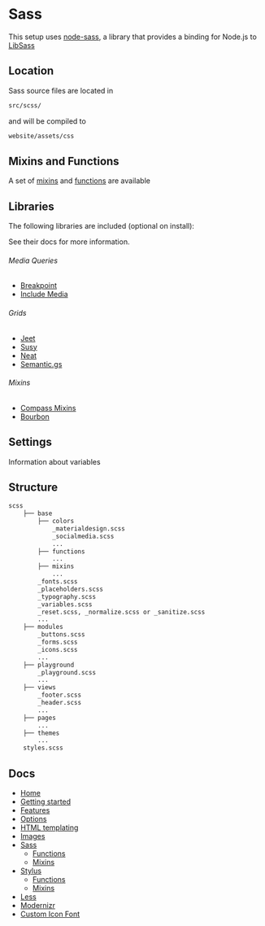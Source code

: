 # Sass

This setup uses [node-sass](https://github.com/sass/node-sass), a library that provides a binding for Node.js to [LibSass](https://github.com/sass/libsass)

## Location

Sass source files are located in

```sh
src/scss/
```

and will be compiled to

```sh
website/assets/css
```

## Mixins and Functions
A set of [mixins](/docs/sass/mixins.md) and [functions](/docs/sass/functions.md) are available

## Libraries
The following libraries are included (optional on install):

See their docs for more information.

###### Media Queries
- [Breakpoint](http://breakpoint-sass.com/)
- [Include Media](https://github.com/Igosuki/compass-mixins)

###### Grids
- [Jeet](http://jeet.gs/)
- [Susy](http://susydocs.oddbird.net/en/latest/)
- [Neat](http://bourbon.io/)
- [Semantic.gs](https://tylertate.github.io/semantic.gs/)

###### Mixins
- [Compass Mixins](https://github.com/Igosuki/compass-mixins)
- [Bourbon](http://bourbon.io/)

## Settings
Information about variables


## Structure
```sh
scss
	├── base
		├── colors
			_materialdesign.scss
			_socialmedia.scss
			...
		├── functions
			...
	 	├── mixins
	 		...
	 	_fonts.scss
	 	_placeholders.scss
	 	_typography.scss
	 	_variables.scss
	 	_reset.scss, _normalize.scss or _sanitize.scss
		...
	├── modules
		_buttons.scss
		_forms.scss
		_icons.scss
		...
	├── playground
		_playground.scss
		...
	├── views
		_footer.scss
		_header.scss
		...
	├── pages
		...
	├── themes
		...
	styles.scss

```



## Docs

- [Home](/README.md)
- [Getting started](/docs/getting-started.md)
- [Features](/docs/features.md)
- [Options](/docs/options.md)
- [HTML templating](/docs/html.md)
- [Images](/docs/images.md)
- [Sass](/docs/sass/sass.md)
	- [Functions](/docs/sass/functions.md)
	- [Mixins](/docs/sass/mixins.md)
- [Stylus](/docs/stylus/stylus.md)
	- [Functions](/docs/stylus/functions.md)
	- [Mixins](/docs/stylus/mixins.md)
- [Less](/docs/less/less.md)
- [Modernizr](/docs/modernizr.md)
- [Custom Icon Font](/docs/custom-icon-font.md)
